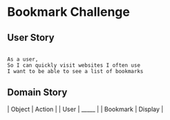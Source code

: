 # Bookmark Challenge

## User Story

```

As a user,
So I can quickly visit websites I often use
I want to be able to see a list of bookmarks

```

## Domain Story

| Object   |  Action |
| User     |  _____  |
| Bookmark | Display |
